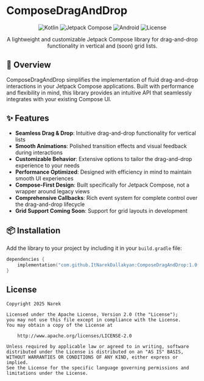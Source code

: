 # ComposeDragAndDrop

<div align="center">

![Kotlin](https://img.shields.io/badge/kotlin-%237F52FF.svg?style=for-the-badge&logo=kotlin&logoColor=white)
![Jetpack Compose](https://img.shields.io/badge/Jetpack%20Compose-4285F4.svg?style=for-the-badge&logo=jetpack-compose&logoColor=white)
![Android](https://img.shields.io/badge/Android-3DDC84?style=for-the-badge&logo=android&logoColor=white)
![License](https://img.shields.io/badge/License-Apache_2.0-blue.svg?style=for-the-badge)

A lightweight and customizable Jetpack Compose library for drag-and-drop functionality in vertical and (soon) grid lists.

</div>

## 🚀 Overview

ComposeDragAndDrop simplifies the implementation of fluid drag-and-drop interactions in your Jetpack Compose applications. Built with performance and flexibility in mind, this library provides an intuitive API that seamlessly integrates with your existing Compose UI.

## ✨ Features

- **Seamless Drag & Drop**: Intuitive drag-and-drop functionality for vertical lists
- **Smooth Animations**: Polished transition effects and visual feedback during interactions
- **Customizable Behavior**: Extensive options to tailor the drag-and-drop experience to your needs
- **Performance Optimized**: Designed with efficiency in mind to maintain smooth UI experiences
- **Compose-First Design**: Built specifically for Jetpack Compose, not a wrapper around legacy views
- **Comprehensive Callbacks**: Rich event system for complete control over the drag-and-drop lifecycle
- **Grid Support Coming Soon**: Support for grid layouts in development

## 📦 Installation

Add the library to your project by including it in your `build.gradle` file:

```kotlin
dependencies {
    implementation("com.github.ItNarekDallakyan:ComposeDragAndDrop:1.0.0")
}
```



## License

```
Copyright 2025 Narek

Licensed under the Apache License, Version 2.0 (the "License");
you may not use this file except in compliance with the License.
You may obtain a copy of the License at

    http://www.apache.org/licenses/LICENSE-2.0

Unless required by applicable law or agreed to in writing, software
distributed under the License is distributed on an "AS IS" BASIS,
WITHOUT WARRANTIES OR CONDITIONS OF ANY KIND, either express or implied.
See the License for the specific language governing permissions and
limitations under the License.
```

